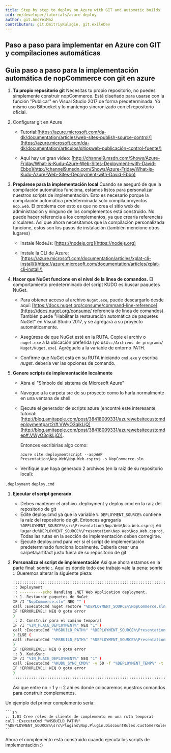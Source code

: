 ```yaml
---
title: Step by step to deploy on Azure with GIT and automatic builds
uid: en/developer/tutorials/azure-deploy
author: git.AndreiMaz
contributors: git.DmitriyKulagin, git.exileDev
---
```


## Paso a paso para implementar en Azure con GIT y compilaciones automáticas

## Guía paso a paso para la implementación automática de nopCommerce con git en azure

1. **Tu propio repositorio git** Necesitas tu propio repositorio, no puedes simplemente construir nopCommerce. Está diseñado para usarse con la función "Publicar" en Visual Studio 2017 de forma predeterminada. Yo mismo uso Bitbucket y lo mantengo sincronizado con el repositorio oficial.

1. Configurar git en Azure
    - Tutorial:[https://azure.microsoft.com/da-dk/documentation/articles/web-sites-publish-source-control/](https://azure.microsoft.com/da-dk/documentation/artículos/sitiosweb-publicación-control-fuente/)

    - Aquí hay un gran video: [http://channel9.msdn.com/Shows/Azure-Friday/What-is-Kudu-Azure-Web-Sites-Deployment-with-David-Ebbo](http://channel9.msdn.com/Shows/Azure-Friday/What-is-Kudu-Azure-Web-Sites-Deployment-with-David-Ebbo)

1. **Prepárese para la implementación local** Cuando se aseguró de que la compilación automática funciona, estamos listos para personalizar nuestros scripts de implementación. Esto es necesario porque la compilación automática predeterminada solo compila proyectos `nop.web`. El problema con esto es que no crea el sitio web de administración y ninguno de los complementos está construido. No puede hacer referencia a los complementos, ya que crearía referencias circulares. Así que ahora necesitamos que la compilación personalizada funcione, estos son los pasos de instalación (también mencione otros lugares)
    - Instale NodeJs: [https://nodejs.org](https://nodejs.org)

    - Instale la CLI de Azure: [https://azure.microsoft.com/documentation/articles/xplat-cli-install/](https://azure.microsoft.com/documentation/articles/xplat-cli-install/)

1. **Hacer que NuGet funcione en el nivel de la línea de comandos.** El comportamiento predeterminado del script KUDO es buscar paquetes NuGet.
   - Para obtener acceso al archivo `Nuget.exe`, puede descargarlo desde aquí: [https://docs.nuget.org/consume/command-line-reference](https://docs.nuget.org/consume/ referencia de línea de comandos). También puede "Habilitar la restauración automática de paquetes NuGet" en Visual Studio 2017, y se agregará a su proyecto automáticamente.

   - Asegúrese de que NuGet esté en la RUTA. Copie el archiv o `nuget.exe` a la ubicación preferida (yo uso`c:/Archivos de programa/ Nuget/Nuget.exe`). Agréguelo a la variable de entorno PATH.
   - Confirme que NuGet está en su RUTA iniciando `cmd.exe` y escriba *nuget*. debería ver las opciones de comando.

1. **Genere scripts de implementación localmente**
    - Abra el "Símbolo del sistema de Microsoft Azure"
    - Navegue a la carpeta src de su proyecto como lo haría normalmente en una ventana de shell
    - Ejecute el generador de scripts azure (encontré este interesante tutorial: [http://blog.amitapple.com/post/38418009331/azurewebsitecustomdeploymentpart2/#.VWyO3qikLjQ](http://blog.amitapple.com/post/38418009331/azurewebsitecustomdep#.VWyO3qikLjQ)).

        Entonces escribirías algo como:

        `azure site deploymentscript --aspWAP Presentation\Nop.Web\Nop.Web.csproj -s NopCommerce.sln`
    - Verifique que haya generado 2 archivos (en la raíz de su repositorio local):

`.deployment`
`deploy.cmd`

1. **Ejecutar el script generado**
    - Debes mantener el archivo .deployment y deploy.cmd en la raíz del repositorio de git
    - Edite deploy.cmd ya que la variable `% DEPLOYMENT_SOURCE%` contiene la raíz del repositorio de git. Entonces agregaría 
     `%DEPLOYMENT_SOURCE%\src\Presentation\Nop.Web\Nop.Web.csproj` en lugar de`%DEPLOYMENT_SOURCE%\Presentation\Nop.Web\Nop.Web.csproj`. Todas las rutas en la sección de implementación deben corregirse.
    - Ejecute deploy.cmd para ver si el script de implementación predeterminado funciona localmente. Debería crear una carpeta\artifact   justo fuera de su repositorio de git.

1. **Personaliza el script de implementación** Así que ahora estamos en la parte final: sonríe :. Aquí es donde todo ese trabajo vale la pena: sonríe :. Queremos alterar la siguiente pieza:

    ```sh
    ::::::::::::::::::::::::::::::::::::::::::::::::::::::::::::::::::::::::::::::::::::::::::::::::::::::::::::::::::::::::::::::::::
    :: Deployment
    :: ----------echo Handling .NET Web Application deployment.
    :: 1. Restaurar paquetes de NuGet
    IF /I "NopCommerce.sln" NEQ "" (
    call :ExecuteCmd nuget restore "%DEPLOYMENT_SOURCE%\NopCommerce.sln"
    IF !ERRORLEVEL! NEQ 0 goto error
    )
    :: 2. Construir para el camino temporal
    IF /I "%IN_PLACE_DEPLOYMENT%" NEQ "1" (
    call :ExecuteCmd "%MSBUILD_PATH%" "%DEPLOYMENT_SOURCE%\Presentation\Nop.Web\Nop.Web.csproj" /nologo /verbosity:m /t:Build /t:pipelinePreDeployCopyAllFilesToOneFolder /p:_PackageTempDir="%DEPLOYMENT_TEMP%";AutoParameterizationWebConfigConnectionStrings=false;Configuration=Release /p:SolutionDir="%DEPLOYMENT_SOURCE%\.\\" %SCM_BUILD_ARGS%
    ) ELSE (
    call :ExecuteCmd "%MSBUILD_PATH%" "%DEPLOYMENT_SOURCE%\Presentation\Nop.Web\Nop.Web.csproj" /nologo /verbosity:m /t:Build /p:AutoParameterizationWebConfigConnectionStrings=false;Configuration=Release /p:SolutionDir="%DEPLOYMENT_SOURCE%\.\\" %SCM_BUILD_ARGS%
    )
    IF !ERRORLEVEL! NEQ 0 goto error
    :: 3. KuduSync
    IF /I "%IN_PLACE_DEPLOYMENT%" NEQ "1" (
    call :ExecuteCmd "%KUDU_SYNC_CMD%" -v 50 -f "%DEPLOYMENT_TEMP%" -t "%DEPLOYMENT_TARGET%" -n "%NEXT_MANIFEST_PATH%" -p "%PREVIOUS_MANIFEST_PATH%" -i ".git;.hg;.deployment;deploy.cmd"
    IF !ERRORLEVEL! NEQ 0 goto error
    )
    ::::::::::::::::::::::::::::::::::::::::::::::::::::::::::::::::::::::::::::::::::::::::::::::::::::::::::::::::::::::::::::::::::
    ```

    Así que entre no :: 1 y :: 2 ahí es donde colocaremos nuestros comandos para construir complementos.

Un ejemplo del primer complemento sería:

    ```sh
    :: 1.01 Cree roles de cliente de complemento en una ruta temporal
    call :ExecuteCmd "%MSBUILD_PATH%" "%DEPLOYMENT_SOURCE%\src\Plugins\Nop.Plugin.DiscountRules.CustomerRoles\Nop.Plugin.DiscountRules.CustomerRoles.csproj"/nologo/verbosity:m/t:Build/p:AutoParameterizationWebConfigConnectionStrings=false;Configuration=Release/p:SolutionDir="%DEPLOYMENT_SOURCE%\.\\"%SCM_BUILD_ARGS%
    ```

Ahora el complemento está construido cuando ejecuta los scripts de implementación :)
